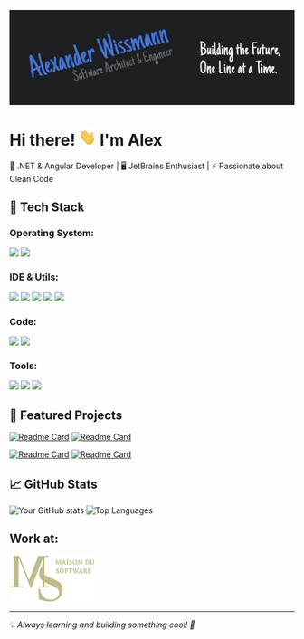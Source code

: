 [![Header](https://raw.githubusercontent.com/Neskatin/Neskatin/master/banner.webp "Header")](https://wissmann.dev/)

# Hi there! <img src="https://raw.githubusercontent.com/Neskatin/Neskatin/master/wave.gif" width="30px" height="30px" /> I'm Alex

🚀 .NET & Angular Developer | 🖥️ JetBrains Enthusiast | ⚡ Passionate about Clean Code

## 🔧 Tech Stack
### Operating System:
![](https://img.shields.io/badge/OS-Fedora-informational?style=flat&logo=fedora&logoColor=white&color=4473DA)
![](https://img.shields.io/badge/OS-Windows-informational?style=flat&logo=windows&logoColor=white&color=4473DA)

### IDE & Utils:
![](https://img.shields.io/badge/IDE-Rider-informational?style=flat&logo=rider&logoColor=white&color=4473DA)
![](https://img.shields.io/badge/IDE-WebStorm-informational?style=flat&logo=webstorm&logoColor=white&color=4473DA)
![](https://img.shields.io/badge/IDE-VS%20Code-informational?style=flat&logo=vscode&logoColor=white&color=4473DA)
![](https://img.shields.io/badge/Utils-GitKraken-informational?style=flat&logo=gitkraken&logoColor=white&color=4473DA)
![](https://img.shields.io/badge/Utils-Postman-informational?style=flat&logo=postman&logoColor=white&color=4473DA)

### Code:
![](https://img.shields.io/badge/Code-Angular-informational?style=flat&logo=angular&logoColor=white&color=4473DA)
![](https://img.shields.io/badge/Code-.NET-informational?style=flat&logo=dotnet&logoColor=white&color=4473DA)

### Tools:
![](https://img.shields.io/badge/Tools-Docker-informational?style=flat&logo=docker&logoColor=white&color=4473DA)
![](https://img.shields.io/badge/Tools-PostgreSQL-informational?style=flat&logo=postgresql&logoColor=white&color=4473DA)
![](https://img.shields.io/badge/Tools-DragonflyDB-informational?style=flat&logo=dragonflydb&logoColor=white&color=4473DA)

## 📌 Featured Projects

[![Readme Card](https://github-readme-stats.vercel.app/api/pin/?username=Neskatin&repo=Blueprint.Dotnet&title_color=ffffff&text_color=c9cacc&icon_color=4473DA&bg_color=1d1f21)](https://github.com/Neskatin/Blueprint.Dotnet)
[![Readme Card](https://github-readme-stats.vercel.app/api/pin/?username=Neskatin&repo=Blueprint.Angular&title_color=ffffff&text_color=c9cacc&icon_color=4473DA&bg_color=1d1f21)](https://github.com/Neskatin/Blueprint.Angular)

[![Readme Card](https://github-readme-stats.vercel.app/api/pin/?username=Neskatin&repo=Blueprint.AngularDotnet&title_color=ffffff&text_color=c9cacc&icon_color=4473DA&bg_color=1d1f21)](https://github.com/Neskatin/Blueprint.AngularDotnet)
[![Readme Card](https://github-readme-stats.vercel.app/api/pin/?username=Neskatin&repo=Workflows&title_color=ffffff&text_color=c9cacc&icon_color=4473DA&bg_color=1d1f21)](https://github.com/Neskatin/Workflows)

## 📈 GitHub Stats
![Your GitHub stats](https://github-readme-stats.vercel.app/api?username=Neskatin&show_icons=true&line_height=27&count_private=true&title_color=ffffff&text_color=c9cacc&icon_color=4473DA&bg_color=1d1f21&rank_icon=github)
![Top Languages](https://github-readme-stats.vercel.app/api/top-langs/?username=Neskatin&hide=html,tex&title_color=ffffff&text_color=c9cacc&icon_color=4473DA&bg_color=1d1f21&langs_count=3)

## Work at:

[![Maison du Software](https://raw.githubusercontent.com/Neskatin/Neskatin/master/work.webp "Maison du Software")](https://maisondu.software/)

---

💡 *Always learning and building something cool! 🚀*

<!-- Resources -->
<!-- Icons: https://simpleicons.org/ -->
<!-- GitHub Stats: https://github.com/anuraghazra/github-readme-stats -->
<!-- Emojis: https://emojipedia.org/emoji/ -->
<!-- HTML Emojis: https://www.fileformat.info/index.htm -->
<!-- Shields: https://shields.io/ -->